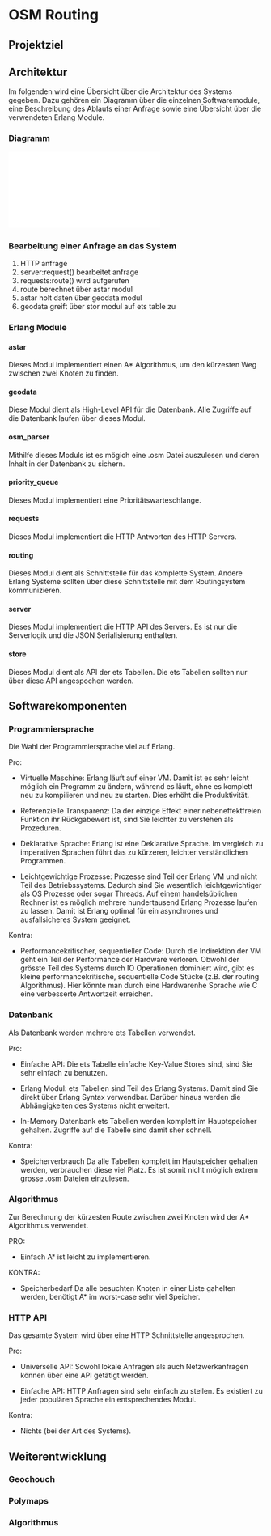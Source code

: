 # OSM Routing

## Projektziel

## Architektur
Im folgenden wird eine Übersicht über die Architektur des Systems gegeben. Dazu gehören ein Diagramm über die einzelnen Softwaremodule, eine Beschreibung des Ablaufs einer Anfrage sowie eine Übersicht über die verwendeten Erlang Module.

### Diagramm
![Overview](routing.pdf)

### Bearbeitung einer Anfrage an das System
1. HTTP anfrage
2. server:request() bearbeitet anfrage
3. requests:route() wird aufgerufen
4. route berechnet über astar modul
5. astar holt daten über geodata modul
6. geodata greift über stor modul auf ets table zu


### Erlang Module
#### astar
Dieses Modul implementiert einen A* Algorithmus, um den kürzesten Weg zwischen zwei Knoten zu finden.

#### geodata
Diese Modul dient als High-Level API für die Datenbank. Alle Zugriffe auf die Datenbank laufen über dieses Modul.

#### osm_parser
Mithilfe dieses Moduls ist es mögich eine .osm Datei auszulesen und deren Inhalt in der Datenbank zu sichern.

#### priority_queue
Dieses Modul implementiert eine Prioritätswarteschlange.

#### requests
Dieses Modul implementiert die HTTP Antworten des HTTP Servers.

#### routing
Dieses Modul dient als Schnittstelle für das komplette System. Andere Erlang Systeme sollten über diese Schnittstelle mit dem Routingsystem kommunizieren.

#### server
Dieses Modul implementiert die HTTP API des Servers. Es ist nur die Serverlogik und die JSON Serialisierung enthalten.

#### store
Dieses Modul dient als API der ets Tabellen. Die ets Tabellen sollten nur über diese API angespochen werden.

## Softwarekomponenten
### Programmiersprache
Die Wahl der Programmiersprache viel auf Erlang.

Pro:

* Virtuelle Maschine:
Erlang läuft auf einer VM. Damit ist es sehr leicht möglich ein Programm zu ändern, während es läuft, ohne es komplett neu zu kompilieren und neu zu starten. Dies erhöht die Produktivität.
 
* Referenzielle Transparenz:
Da der einzige Effekt einer nebeneffektfreien Funktion ihr Rückgabewert ist, sind Sie leichter zu verstehen als Prozeduren.

* Deklarative Sprache:
Erlang ist eine Deklarative Sprache. Im vergleich zu imperativen Sprachen führt das zu kürzeren, leichter verständlichen Programmen.

* Leichtgewichtige Prozesse:
Prozesse sind Teil der Erlang VM und nicht Teil des Betriebssystems. Dadurch sind Sie wesentlich leichtgewichtiger als OS Prozesse oder sogar Threads. Auf einem handelsüblichen Rechner ist es möglich mehrere hundertausend Erlang Prozesse laufen zu lassen. Damit ist Erlang optimal für ein asynchrones und ausfallsicheres System geeignet.

Kontra:

* Performancekritischer, sequentieller Code:
Durch die Indirektion der VM geht ein Teil der Performance der Hardware verloren. Obwohl der grösste Teil des Systems durch IO Operationen dominiert wird, gibt es kleine performancekritische, sequentielle Code Stücke (z.B. der routing Algorithmus). Hier könnte man durch eine Hardwarenhe Sprache wie C eine verbesserte Antwortzeit erreichen.

### Datenbank

Als Datenbank werden mehrere ets Tabellen verwendet.

Pro:

* Einfache API:
Die ets Tabelle einfache Key-Value Stores sind, sind Sie sehr einfach zu benutzen.

* Erlang Modul:
ets Tabellen sind Teil des Erlang Systems. Damit sind Sie direkt über Erlang Syntax verwendbar. Darüber hinaus werden die Abhängigkeiten des Systems nicht erweitert.

* In-Memory Datenbank
ets Tabellen werden komplett im Hauptspeicher gehalten. Zugriffe auf die Tabelle sind damit sher schnell.

Kontra:

* Speicherverbrauch
Da alle Tabellen komplett im Hautspeicher gehalten werden, verbrauchen diese viel Platz. Es ist somit nicht möglich extrem grosse .osm Dateien einzulesen.

### Algorithmus
Zur Berechnung der kürzesten Route zwischen zwei Knoten wird der A* Algorithmus verwendet.

PRO:

* Einfach
A* ist leicht zu implementieren.

KONTRA:

* Speicherbedarf
Da alle besuchten Knoten in einer Liste gahelten werden, benötigt A* im worst-case sehr viel Speicher.

### HTTP API
Das gesamte System wird über eine HTTP Schnittstelle angesprochen.

Pro:

* Universelle API:
Sowohl lokale Anfragen als auch Netzwerkanfragen können über eine API getätigt werden.

* Einfache API:
HTTP Anfragen sind sehr einfach zu stellen. Es existiert zu jeder populären Sprache ein entsprechendes Modul.

Kontra:

* Nichts (bei der Art des Systems).



## Weiterentwicklung
### Geochouch
### Polymaps
### Algorithmus